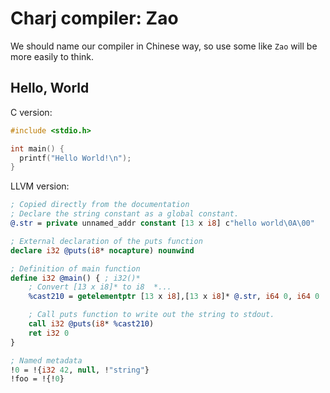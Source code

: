 # Charj compiler: Zao


We should name our compiler in Chinese way, so use some like `Zao` will be more easily to think.

## Hello, World

C version:

```c
#include <stdio.h>

int main() {
  printf("Hello World!\n");
}
```

LLVM version:


```ll
; Copied directly from the documentation
; Declare the string constant as a global constant.
@.str = private unnamed_addr constant [13 x i8] c"hello world\0A\00"

; External declaration of the puts function
declare i32 @puts(i8* nocapture) nounwind

; Definition of main function
define i32 @main() { ; i32()*
    ; Convert [13 x i8]* to i8  *...
    %cast210 = getelementptr [13 x i8],[13 x i8]* @.str, i64 0, i64 0

    ; Call puts function to write out the string to stdout.
    call i32 @puts(i8* %cast210)
    ret i32 0
}

; Named metadata
!0 = !{i32 42, null, !"string"}
!foo = !{!0}
```

